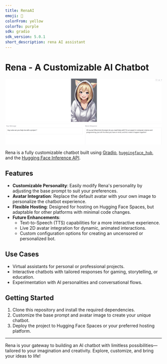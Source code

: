 ```yaml
---
title: RenaAI
emoji: 💬
colorFrom: yellow
colorTo: purple
sdk: gradio
sdk_version: 5.0.1
short_description: rena AI assistant
---
```


# Rena - A Customizable AI Chatbot

![Example image](images/renaexample.png)

Rena is a fully customizable chatbot built using [Gradio](https://gradio.app), [`huggingface_hub`](https://huggingface.co/docs/huggingface_hub/v0.22.2/en/index), and the [Hugging Face Inference API](https://huggingface.co/docs/api-inference/index).

## Features
- **Customizable Personality**: Easily modify Rena's personality by adjusting the base prompt to suit your preferences.
- **Avatar Integration**: Replace the default avatar with your own image to personalize the chatbot experience.
- **Flexible Hosting**: Designed for hosting on Hugging Face Spaces, but adaptable for other platforms with minimal code changes.
- **Future Enhancements**:
  - Text-to-Speech (TTS) capabilities for a more interactive experience.
  - Live 2D avatar integration for dynamic, animated interactions.
  - Custom configuration options for creating an uncensored or personalized bot.

## Use Cases
- Virtual assistants for personal or professional projects.
- Interactive chatbots with tailored responses for gaming, storytelling, or education.
- Experimentation with AI personalities and conversational flows.

## Getting Started
1. Clone this repository and install the required dependencies.
2. Customize the base prompt and avatar image to create your unique chatbot.
3. Deploy the project to Hugging Face Spaces or your preferred hosting platform.

---

Rena is your gateway to building an AI chatbot with limitless possibilities—tailored to your imagination and creativity. Explore, customize, and bring your ideas to life!





